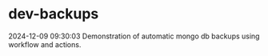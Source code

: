 # dev-backups
2024-12-09 09:30:03 Demonstration of automatic mongo db backups using workflow and actions.
